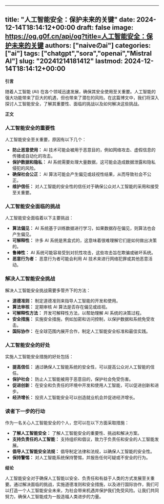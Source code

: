 
---
title: "人工智能安全：保护未来的关键"
date: 2024-12-14T18:14:12+00:00
draft: false
image: https://og.g0f.cn/api/og?title=人工智能安全：保护未来的关键
authors: ["naiveのai"]
categories: ["ai"]
tags: ["chatgpt","sora","openai","Mistral AI"]
slug: "20241214181412"
lastmod: 2024-12-14T18:14:12+00:00
---
**引言**

随着人工智能 (AI) 在各个领域迅速发展，确保其安全使用至关重要。人工智能的强大功能带来了巨大的机遇，但也带来了潜在的风险。在这篇博文中，我们将深入探讨人工智能安全，了解其重要性、面临的挑战以及如何解决这些挑战。

**正文**

### 人工智能安全的重要性

人工智能安全至关重要，原因有以下几个：

- **防止恶意使用：** AI 技术可能会被用于恶意目的，例如网络攻击、虚假信息的传播或自动化的攻击。
- **保护数据和隐私：** AI 系统需要处理大量数据，这可能会造成数据泄露和隐私侵犯的风险。
- **确保社会公正：** AI 算法可能会产生偏见或歧视性结果，从而导致社会不公正。
- **维护信任：** 对人工智能的安全性的信任对于确保公众对人工智能的采用和接受至关重要。

### 人工智能安全面临的挑战

人工智能安全面临着以下主要挑战：

- **算法偏见：** AI 系统基于训练数据进行学习，如果数据存在偏见，则算法也会产生偏见。
- **可解释性：** 许多 AI 系统是黑盒式的，这意味着很难理解它们是如何做出决策的。
- **鲁棒性：** AI 系统可能容易受到对抗性攻击，这些攻击旨在欺骗或破坏系统。
- **恶意行为者：** 恶意行为者可能会利用 AI 技术来进行网络犯罪或其他恶意活动。

### 解决人工智能安全挑战

解决人工智能安全挑战需要多管齐下的方法：

- **道德准则：** 制定道德准则来指导人工智能的开发和使用。
- **算法审核：** 定期审核 AI 算法是否存在偏见或歧视。
- **可解释性方法：** 开发可解释性方法，以帮助理解 AI 系统的决策过程。
- **安全措施：** 实施安全措施，例如加密和访问控制，以保护数据和系统免受攻击。
- **国际协作：** 在全球范围内展开合作，制定人工智能安全标准和最佳实践。

### 人工智能安全的好处

实施人工智能安全措施的好处包括：

- **提高信任：** 通过确保人工智能系统的安全性，可以提高公众对人工智能的信任。
- **保护社会：** 防止人工智能被用于恶意目的，保护社会免受伤害。
- **促进创新：** 在安全和负责任的环境中开发和使用人工智能，可以促进创新和进步。
- **经济增长：** 投资人工智能安全可以创造就业机会并促进经济增长。

### 读者下一步的行动

作为一名关心人工智能安全的个人，您可以在以下方面采取措施：

- **了解人工智能安全：** 了解人工智能安全的重要性、挑战和解决方案。
- **支持负责任的人工智能：** 支持组织和倡议，致力于负责任和安全的人工智能发展。
- **倡导人工智能安全法规：** 倡导制定法律和法规，以确保人工智能的安全性。
- **保持警惕：** 对人工智能系统保持警惕，并报告任何可疑或不安全的行为。

**结论**

人工智能安全对于确保人工智能以安全、负责任和有益于人类的方式发展至关重要。通过解决面临的挑战，实施道德准则和安全措施，以及进行国际协作，我们可以打造一个人工智能安全未来，为社会带来机遇并保护我们免受风险。让我们共同努力，确保人工智能成为一股造福人类进步的力量。